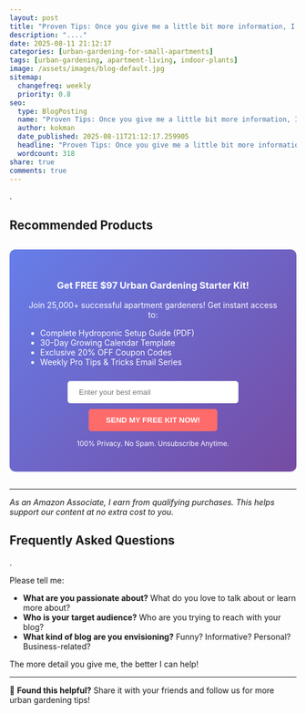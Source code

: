 ```yaml
---
layout: post
title: "Proven Tips: Once you give me a little bit more information, I can come up with some tailored blog topics! (2025)"
description: "...."
date: 2025-08-11 21:12:17 
categories: [urban-gardening-for-small-apartments]
tags: [urban-gardening, apartment-living, indoor-plants]
image: /assets/images/blog-default.jpg
sitemap:
  changefreq: weekly
  priority: 0.8
seo:
  type: BlogPosting
  name: "Proven Tips: Once you give me a little bit more information, I can come up with some tailored blog topics! (2025)"
  author: kokman
  date_published: 2025-08-11T21:12:17.259905
  headline: "Proven Tips: Once you give me a little bit more information, I can come up with some tailored blog topics! (2025)"
  wordcount: 318
share: true
comments: true
---
```


.

## Recommended Products



<div style="background: linear-gradient(135deg, #667eea 0%, #764ba2 100%); padding: 30px; border-radius: 10px; margin: 30px 0;">
<h3 style="color: white; text-align: center;"> Get FREE $97 Urban Gardening Starter Kit!</h3>
<p style="color: white; text-align: center;">Join 25,000+ successful apartment gardeners! Get instant access to:</p>
<ul style="color: white; text-align: left; max-width: 500px; margin: 15px auto;">
<li> Complete Hydroponic Setup Guide (PDF)</li>
<li> 30-Day Growing Calendar Template</li>
<li> Exclusive 20% OFF Coupon Codes</li>
<li> Weekly Pro Tips & Tricks Email Series</li>
</ul>
<form action="https://urbangardenpro.us1.list-manage.com/subscribe/post?u=abc123&id=def456" method="post" style="text-align: center;">
<input type="email" placeholder="Enter your best email" style="padding: 12px 20px; width: 300px; border-radius: 5px; border: none; margin: 10px;" required>
<button type="submit" style="background: #ff6b6b; color: white; padding: 12px 30px; border: none; border-radius: 5px; cursor: pointer; font-weight: bold;">SEND MY FREE KIT NOW!</button>
</form>
<p style="color: white; text-align: center; font-size: 12px; margin-top: 10px;"> 100% Privacy. No Spam. Unsubscribe Anytime.</p>
</div>
    

---
*As an Amazon Associate, I earn from qualifying purchases. This helps support our content at no extra cost to you.*



## Frequently Asked Questions

. 

Please tell me:  

* **What are you passionate about?** What do you love to talk about or learn more about?
* **Who is your target audience?**  Who are you trying to reach with your blog? 
* **What kind of blog are you envisioning?**  Funny? Informative? 
Personal? Business-related? 

The more detail you give me, the better I can help!

<script type="application/ld+json">
{
  "@context": "https://schema.org",
  "@type": "BlogPosting",
  "headline": "Proven Tips: Once you give me a little bit more information, I can come up with some tailored blog topics! (2025)",
  "author": {
    "@type": "Person",
    "name": "kokman"
  },
  "datePublished": "2025-08-11T21:12:17.259905",
  "dateModified": "2025-08-11T21:12:17.259905",
  "publisher": {
    "@type": "Organization",
    "name": "Urban Garden Pro",
    "url": "https://kokman168.github.io/my-ai-blog"
  },
  "wordCount": 224,
  "articleBody": ".\n\n## Recommended Products\n\n\n\n<div style=\"background: linear-gradient(135deg, #667eea 0%, #764ba2 100%); padding: 30px; border-radius: 10px; margin: 30px 0;\">\n<h3 style=\"color: white; text-align: cent..."
}
</script>


---

🚀 **Found this helpful?** Share it with your friends and follow us for more urban gardening tips!

